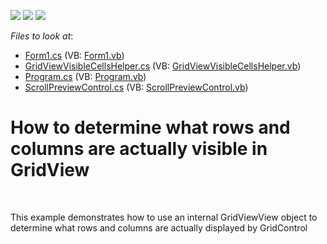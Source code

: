<!-- default badges list -->
![](https://img.shields.io/endpoint?url=https://codecentral.devexpress.com/api/v1/VersionRange/128627229/11.2.7%2B)
[![](https://img.shields.io/badge/Open_in_DevExpress_Support_Center-FF7200?style=flat-square&logo=DevExpress&logoColor=white)](https://supportcenter.devexpress.com/ticket/details/E3772)
[![](https://img.shields.io/badge/📖_How_to_use_DevExpress_Examples-e9f6fc?style=flat-square)](https://docs.devexpress.com/GeneralInformation/403183)
<!-- default badges end -->
<!-- default file list -->
*Files to look at*:

* [Form1.cs](./CS/Form1.cs) (VB: [Form1.vb](./VB/Form1.vb))
* [GridViewVisibleCellsHelper.cs](./CS/GridViewVisibleCellsHelper.cs) (VB: [GridViewVisibleCellsHelper.vb](./VB/GridViewVisibleCellsHelper.vb))
* [Program.cs](./CS/Program.cs) (VB: [Program.vb](./VB/Program.vb))
* [ScrollPreviewControl.cs](./CS/ScrollPreviewControl.cs) (VB: [ScrollPreviewControl.vb](./VB/ScrollPreviewControl.vb))
<!-- default file list end -->
# How to determine what rows and columns are actually visible in GridView


<p><br />
<p>This example demonstrates how to use an internal GridViewView object to determine what rows and columns are actually displayed by GridControl</p></p>

<br/>


